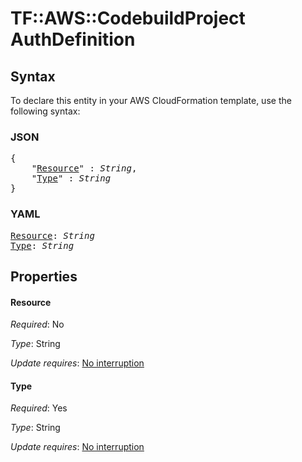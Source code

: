 # TF::AWS::CodebuildProject AuthDefinition

## Syntax

To declare this entity in your AWS CloudFormation template, use the following syntax:

### JSON

<pre>
{
    "<a href="#resource" title="Resource">Resource</a>" : <i>String</i>,
    "<a href="#type" title="Type">Type</a>" : <i>String</i>
}
</pre>

### YAML

<pre>
<a href="#resource" title="Resource">Resource</a>: <i>String</i>
<a href="#type" title="Type">Type</a>: <i>String</i>
</pre>

## Properties

#### Resource

_Required_: No

_Type_: String

_Update requires_: [No interruption](https://docs.aws.amazon.com/AWSCloudFormation/latest/UserGuide/using-cfn-updating-stacks-update-behaviors.html#update-no-interrupt)

#### Type

_Required_: Yes

_Type_: String

_Update requires_: [No interruption](https://docs.aws.amazon.com/AWSCloudFormation/latest/UserGuide/using-cfn-updating-stacks-update-behaviors.html#update-no-interrupt)

